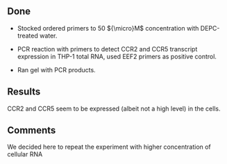 ## Done

* Stocked ordered primers to 50 ${\micro}M$ concentration with DEPC-treated water.

* PCR reaction with primers to detect CCR2 and CCR5 transcript expression in THP-1 total RNA, used EEF2 primers as positive control.

* Ran gel with PCR products.
  
## Results

CCR2 and CCR5 seem to be expressed (albeit not a high level) in the cells.

## Comments

We decided here to repeat the experiment with higher concentration of cellular RNA 
